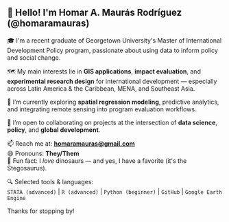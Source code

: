 ## 👋 Hello! I'm Homar A. Maurás Rodríguez (@homaramauras)

🎓 I'm a recent graduate of Georgetown University's Master of International Development Policy program, passionate about using data to inform policy and social change.  

🗺️ My main interests lie in **GIS applications**, **impact evaluation**, and **experimental research design** for international development — especially across Latin America & the Caribbean, MENA, and Southeast Asia.  

🧪 I’m currently exploring **spatial regression modeling**, predictive analytics, and integrating remote sensing into program evaluation workflows.  

🤝 I’m open to collaborating on projects at the intersection of **data science**, **policy**, and **global development**.  

📫 Reach me at: **homaramauras@gmail.com**  
😄 Pronouns: **They/Them**  
🦖 Fun fact: I *love* dinosaurs — and yes, I have a favorite (it's the Stegosaurus).

🔍 Selected tools & languages:  
`STATA (advanced)` | `R (advanced)` | `Python (beginner)` | `GitHub` | `Google Earth Engine`  

Thanks for stopping by!


<!---
homaramauras/homaramauras is a ✨ special ✨ repository because its `README.md` (this file) appears on your GitHub profile.
You can click the Preview link to take a look at your changes.
--->
